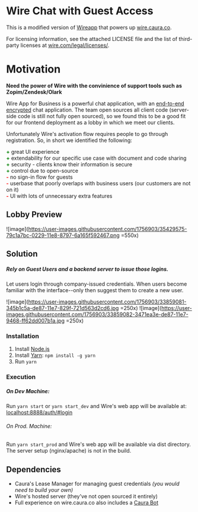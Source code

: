 # Wire Chat with Guest Access


This is a  modified version of [Wireapp](https://github.com/wireapp/wire) that powers up [wire.caura.co](https://wire.caura.co).

For licensing information, see the attached LICENSE file and the list of third-party licenses at [wire.com/legal/licenses/](https://wire.com/legal/licenses/).

# Motivation

**Need the power of Wire with the convinience of support tools such as Zopim/Zendesk/Olark**


Wire App for Business is a powerful chat application, with an [end-to-end encrypted](https://medium.com/@wireapp/wire-open-for-business-2c535033cf9a) chat application. The team open sources all client code (server-side code is still not fully open sourced), so we found this to be a good fit for our frontend deployment as a lobby in which we meet our clients.

Unfortunately Wire's activation flow requires people to go through registration. So, in short we identified the following:

<span style="color:green">**\+**</span> great UI experience<br>
<span style="color:green">**\+**</span> extendability for our specific use case with document and code sharing<br>
<span style="color:green">**\+**</span> security - clients know their information is secure<br>
<span style="color:green">**\+**</span> control due to open-source<br>
<span style="color:red">**\-** </span>no sign-in flow for guests<br/>
<span style="color:red">**\-** </span>userbase that poorly overlaps with business users (our customers are not on it)<br>
<span style="color:red">**\-** </span>UI with lots of unnecessary extra features



## Lobby Preview
![image](https://user-images.githubusercontent.com/1756903/35429575-79c1a7bc-0229-11e8-8797-6a165f592467.png =550x)

## Solution

##### Rely on Guest Users and a backend server to issue those logins.
Let users login through company-issued credentials. When users become familiar with the interface--only then suggest them to create a new user.

![image](https://user-images.githubusercontent.com/1756903/33859081-345b1c5a-de87-11e7-829f-721d563d2cd6.jpg =250x)
![image](https://user-images.githubusercontent.com/1756903/33859082-3471ea3e-de87-11e7-9468-ff62dd007b1a.jpg =250x)


### Installation

1. Install [Node.js](https://nodejs.org/)
2. Install [Yarn](https://yarnpkg.com): `npm install -g yarn`
3. Run `yarn`

### Execution

##### On Dev Machine:
Run `yarn start` or `yarn start_dev` and Wire's web app will be available at:
 [localhost:8888/auth/#login](http://localhost:8888/auth/#login)


###### On Prod. Machine:
Run `yarn start_prod` and Wire's web app will be available via dist directory. The server setup (nginx/apache) is not in the build.

## Dependencies

* Caura's Lease Manager for managing guest credentials *(you would need to build your own)*
* Wire's hosted server (they've not open sourced it entirely)
* Full experience on wire.caura.co also includes a [Caura Bot](https://github.com/caura/wire-bot)
